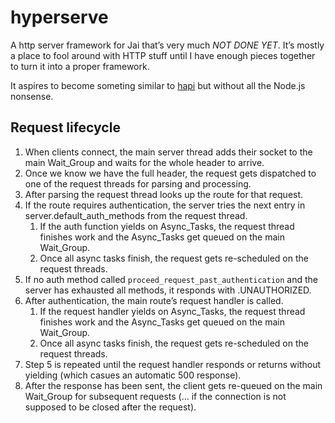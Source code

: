 # hyperserve

A http server framework for Jai that’s very much *NOT DONE YET*.
It’s mostly a place to fool around with HTTP stuff until I have enough pieces together to turn it into a proper framework.

It aspires to become someting similar to [hapi](https://hapi.dev) but without all the Node.js nonsense.

## Request lifecycle

1. When clients connect, the main server thread adds their socket to the main Wait_Group and waits for the whole header to arrive.
2. Once we know we have the full header, the request gets dispatched to one of the request threads for parsing and processing.
3. After parsing the request thread looks up the route for that request.
4. If the route requires authentication, the server tries the next entry in server.default_auth_methods from the request thread.
    1. If the auth function yields on Async_Tasks, the request thread finishes work and the Async_Tasks get queued on the main Wait_Group.
    2. Once all async tasks finish, the request gets re-scheduled on the request threads.
5. If no auth method called `proceed_request_past_authentication` and the server has exhausted all methods, it responds with .UNAUTHORIZED.
6. After authentication, the main route’s request handler is called.
    1. If the request handler yields on Async_Tasks, the request thread finishes work and the Async_Tasks get queued on the main Wait_Group.
    2. Once all async tasks finish, the request gets re-scheduled on the request threads.
7. Step 5 is repeated until the request handler responds or returns without yielding (which casues an automatic 500 response).
8. After the response has been sent, the client gets re-queued on the main Wait_Group for subsequent requests (… if the connection is not supposed to be closed after the request).


